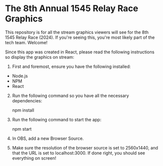 # The 8th Annual 1545 Relay Race Graphics

This repository is for all the stream graphics viewers will see for the 8th 1545 Relay Race (2024). If you're seeing this, you're most likely part of the tech team. Welcome!

Since this app was created in React, please read the following instructions so display the graphics on stream:

1. First and foremost, ensure you have the following installed:
- Node.js
- NPM
- React

2. Run the following command so you have all the necessary dependencies:

    npm install

3. Run the following command to start the app:
    
    npm start

4. In OBS, add a new Browser Source.

5. Make sure the resolution of the browser source is set to 2560x1440, and that the URL is set to localhost:3000. If done right, you should see everything on screen!